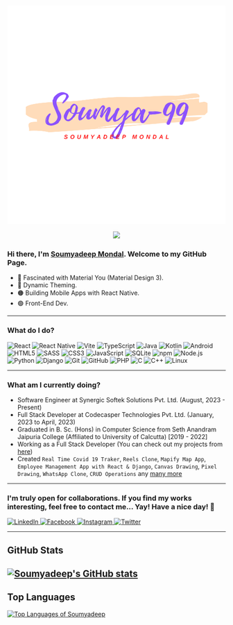 <p align="center">
  <img src="/soumya-99.svg" alt="soumya-99" />
</p>

<p align="center" height="500px" width="500px">
  <img src="https://user-images.githubusercontent.com/59480692/213477628-81db32db-bfb5-43cd-b138-e49f4c9488a0.gif" />
</p>

### Hi there, I'm [Soumyadeep Mondal](https://soumya-99.vercel.app/). Welcome to my GitHub Page.
- 🔵 Fascinated with Material You (Material Design 3).
- 🔴 Dynamic Theming.
- 🟠 Building Mobile Apps with React Native.
- 🟢 Front-End Dev.

---

### What do I do?
![React](https://img.shields.io/badge/React-4FC3F7?logo=react&logoColor=black&style=for-the-badge)
![React Native](https://img.shields.io/badge/ReactNative-4285F4?logo=react&logoColor=black&style=for-the-badge)
![Vite](https://img.shields.io/badge/Vite-B43FFE?logo=vite&logoColor=white&style=for-the-badge)
![TypeScript](https://img.shields.io/badge/TypeScript-3178C6?logo=typescript&logoColor=white&style=for-the-badge)
![Java](https://img.shields.io/badge/Java-3A75B0?logo=java&logoColor=white&style=for-the-badge)
![Kotlin](https://img.shields.io/badge/Kotlin-3A75B0?logo=kotlin&logoColor=white&style=for-the-badge)
![Android](https://img.shields.io/badge/Android-3DDC84?logo=android&logoColor=white&style=for-the-badge)
![HTML5](https://img.shields.io/badge/HTML5-E34F26?logo=html5&logoColor=white&style=for-the-badge)
![SASS](https://img.shields.io/badge/Sass-CC6699?logo=sass&logoColor=white&style=for-the-badge)
![CSS3](https://img.shields.io/badge/CSS3-1572B6?logo=css3&logoColor=white&style=for-the-badge)
![JavaScript](https://img.shields.io/badge/JavaScript-F7DF1E?logo=javascript&logoColor=white&style=for-the-badge)
![SQLite](https://img.shields.io/badge/SQLite-003B57?logo=sqlite&logoColor=white&style=for-the-badge)
![npm](https://img.shields.io/badge/npm-CB3837?logo=npm&logoColor=white&style=for-the-badge)
![Node.js](https://img.shields.io/badge/Node.js-339933?logo=node.js&logoColor=white&style=for-the-badge)
![Python](https://img.shields.io/badge/Python-3776AB?logo=python&logoColor=white&style=for-the-badge)
![Django](https://img.shields.io/badge/Django-092E20?logo=django&logoColor=white&style=for-the-badge)
![Git](https://img.shields.io/badge/Git-F05032?logo=git&logoColor=white&style=for-the-badge)
![GitHub](https://img.shields.io/badge/GitHub-181717?logo=github&logoColor=white&style=for-the-badge)
![PHP](https://img.shields.io/badge/PHP-777BB4?logo=php&logoColor=white&style=for-the-badge)
![C](https://img.shields.io/badge/C-A8B9CC?logo=c&logoColor=white&style=for-the-badge)
![C++](https://img.shields.io/badge/C++-A8B9CC?logo=c++&logoColor=white&style=for-the-badge)
![Linux](https://img.shields.io/badge/Linux-FCC624?logo=linux&logoColor=white&style=for-the-badge)

---

### What am I currently doing?
- Software Engineer at Synergic Softek Solutions Pvt. Ltd. (August, 2023 - Present)
- Full Stack Developer at Codecasper Technologies Pvt. Ltd. (January, 2023 to April, 2023)
- Graduated in B. Sc. (Hons) in Computer Science from Seth Anandram Jaipuria College (Affiliated to University of Calcutta) [2019 - 2022]
- Working as a Full Stack Developer (You can check out my projects from [here](https://github.com/soumya-99/))
- Created `Real Time Covid 19 Traker`, `Reels Clone`, `Mapify Map App`, `Employee Management App with React & Django`, `Canvas Drawing`, `Pixel Drawing`, `WhatsApp Clone`, `CRUD Operations` any [many more](https://github.com/soumya-99/)

---

### I'm truly open for collaborations. If you find my works interesting, feel free to contact me... Yay! Have a nice day! 👀
<p>
  <a href="https://www.linkedin.com/in/soumyadeep-mondal-ba11641a7/" target="_blank">
    <img alt="LinkedIn" src="https://img.shields.io/badge/LinkedIn-0A66C2?logo=linkedin&logoColor=white&style=for-the-badge" />
  </a>
  <a href="https://www.facebook.com/soumyadeep.mondal.99/" target="_blank">
    <img alt="Facebook" src="https://img.shields.io/badge/Facebook-1877F2?logo=facebook&logoColor=white&style=for-the-badge" />
  </a>
  <a href="https://www.instagram.com/m0ndal.s0umyadeep/" target="_blank">
    <img alt="Instagram" src="https://img.shields.io/badge/Instagram-E4405F?logo=instagram&logoColor=white&style=for-the-badge" />
  </a>
   <a href="https://twitter.com/Soumyadeep5000" target="_blank">
    <img alt="Twitter" src="https://img.shields.io/badge/Twitter-1DA1F2?logo=twitter&logoColor=white&style=for-the-badge" />
  </a>
</p>

---
## GitHub Stats
[![Soumyadeep's GitHub stats](https://github-readme-stats.vercel.app/api?username=soumya-99&show_icons=true&theme=radical)](https://github.com/soumya-99/github-readme-stats)
---
## Top Languages
[![Top Languages of Soumyadeep](https://github-readme-stats.vercel.app/api/top-langs/?username=soumya-99&layout=compact&langs_count=15)](https://github.com/soumya-99/github-readme-stats)





